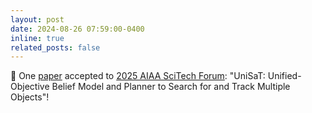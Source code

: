 ```yaml
---
layout: post
date: 2024-08-26 07:59:00-0400
inline: true
related_posts: false
---
```


:page_with_curl: One [paper](https://arxiv.org/abs/2405.15997) accepted to [2025 AIAA SciTech Forum](https://www.aiaa.org/SciTech): "UniSaT: Unified-Objective Belief Model and Planner to Search for and Track Multiple Objects"!
